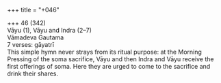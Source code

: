 +++
title = "+046"

+++
46 (342)  
Vāyu (1), Vāyu and Indra (2–7)  
Vāmadeva Gautama  
7 verses: gāyatrī  
This simple hymn never strays from its ritual purpose:  at the Morning Pressing  of the soma sacrifice, Vāyu and then Indra and Vāyu receive the first offerings of  soma. Here they are urged to come to the sacrifice and drink their shares.  